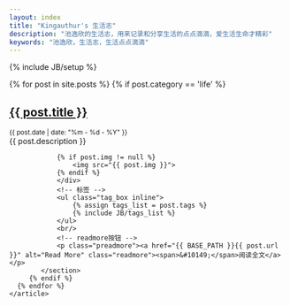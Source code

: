 ```yaml
---
layout: index
title: "Kingauthur's 生活志"
description: "池逸欣的生活志，用来记录和分享生活的点点滴滴，爱生活生命才精彩"
keywords: "池逸欣，生活志，生活点点滴滴"
---
```

{% include JB/setup %}

<div id="content">
    <article>
      {% for post in site.posts %}
         {% if post.category == 'life' %}
	        <section class="life">
		          <h2><a href="{{ BASE_PATH }}{{ post.url }}" class="title">{{ post.title }}</a></h2>
		          <small class="meta">{{ post.date | date: "%m - %d - %Y" }}</small>
		        <div class="content">
		         {{ post.description }}
        
		        {% if post.img != null %}
		            <img src="{{ post.img }}">
		        {% endif %}
		        </div>
		    	<!-- 标签 -->
		        <ul class="tag_box inline">
		      		{% assign tags_list = post.tags %}
		      		{% include JB/tags_list %}
		      	</ul>
		      	<br/>
		      	<!-- readmore按钮 -->
		        <p class="preadmore"><a href="{{ BASE_PATH }}{{ post.url }}" alt="Read More" class="readmore"><span>&#10149;</span>阅读全文</a></p>
        	</section>
	     {% endif %}
      {% endfor %}
    </article>
</div>

<script type="text/javascript">
	showCurrentItem(document.getElementById("menu-item-life"));
</script>
